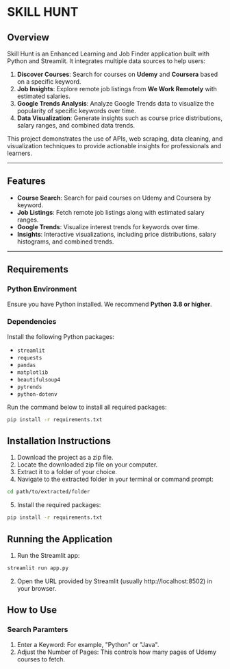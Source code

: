 # SKILL HUNT

## Overview
Skill Hunt is an Enhanced Learning and Job Finder application built with Python and Streamlit. It integrates multiple data sources to help users:

1. **Discover Courses**: Search for courses on **Udemy** and **Coursera** based on a specific keyword.
2. **Job Insights**: Explore remote job listings from **We Work Remotely** with estimated salaries.
3. **Google Trends Analysis**: Analyze Google Trends data to visualize the popularity of specific keywords over time.
4. **Data Visualization**: Generate insights such as course price distributions, salary ranges, and combined data trends.

This project demonstrates the use of APIs, web scraping, data cleaning, and visualization techniques to provide actionable insights for professionals and learners.

---

## Features
- **Course Search**: Search for paid courses on Udemy and Coursera by keyword.
- **Job Listings**: Fetch remote job listings along with estimated salary ranges.
- **Google Trends**: Visualize interest trends for keywords over time.
- **Insights**: Interactive visualizations, including price distributions, salary histograms, and combined trends.

---

## Requirements

### Python Environment
Ensure you have Python installed. We recommend **Python 3.8 or higher**.

### Dependencies
Install the following Python packages:
- `streamlit`
- `requests`
- `pandas`
- `matplotlib`
- `beautifulsoup4`
- `pytrends`
- `python-dotenv`

Run the command below to install all required packages:
```bash
pip install -r requirements.txt 
```
## Installation Instructions

1. Download the project as a zip file.
2. Locate the downloaded zip file on your computer.
3. Extract it to a folder of your choice.
4. Navigate to the extracted folder in your terminal or command prompt:
```bash
cd path/to/extracted/folder
```
5. Install the required packages:
```bash
pip install -r requirements.txt 
```

## Running the Application 

1. Run the Streamlit app:
```bash
streamlit run app.py
```
2. Open the URL provided by Streamlit (usually http://localhost:8502) in your browser.

## How to Use
### Search Paramters
1. Enter a Keyword: For example, "Python" or "Java".
2. Adjust the Number of Pages: This controls how many pages of Udemy courses to fetch.


